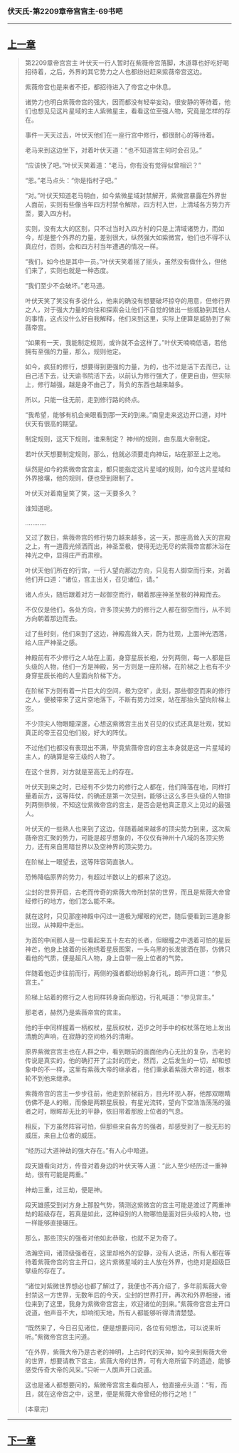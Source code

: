 ### 伏天氏-第2209章帝宫宫主-69书吧

--------
[上一章](./cc281faa1debb4aa0d953c1463db4515.md)
--------


>
>
>
>第2209章帝宫宫主
>叶伏天一行人暂时在紫薇帝宫落脚，木道尊也好吃好喝招待着，之后，外界的其它势力之人也都纷纷赶来紫薇帝宫这边。
>
>紫薇帝宫也是来者不拒，都招待进入了帝宫之中休息。
>
>诸势力也明白紫薇帝宫的强大，因而都没有轻举妄动，很安静的等待着，他们也想见见这片星域的主人紫微星主，看看这位至强人物，究竟是怎样的存在。
>
>事件一天天过去，叶伏天他们在一座行宫中修行，都很耐心的等待着。
>
>老马来到这边坐下，对着叶伏天道：“也不知道宫主何时会召见。”
>
>“应该快了吧。”叶伏天笑着道：“老马，你有没有觉得似曾相识？”
>
>“恩。”老马点头：“你是指村子吧。”
>
>“对。”叶伏天知道老马明白，如今紫微星域封禁解开，紫微宫暴露在外界世人面前，实则有些像当年四方村禁令解除，四方村入世，上清域各方势力齐至，要入四方村。
>
>实则，没有太大的区别，只不过当时入四方村的只是上清域诸势力，而如今，却是整个外界的力量，差别很大，纵然强大如紫微宫，他们也不得不认真应付，否则，会和四方村当年遭遇的情况一样。
>
>“我们，如今也是其中一员。”叶伏天笑着摇了摇头，虽然没有做什么，但他们来了，实则也就是一种态度。
>
>“我们至少不会破坏。”老马道。
>
>叶伏天笑了笑没有多说什么，他来的确没有想要破坏掠夺的用意，但修行界之人，对于强大力量的向往和探索会让他们不自觉的做出一些威胁到其他人的事情，这点没什么好自我解释，他们来到这里，实际上便算是威胁到了紫薇帝宫。
>
>“如果有一天，我能制定规则，或许就不会这样了。”叶伏天喃喃低语，若他拥有至强的力量，那么，规则他定。
>
>如今，疯狂的修行，想要得到更强的力量，为的，也不过是活下去而已，让自己活下去，让天谕书院活下去，以前认为修行强大了，便更自由，但实际上，修行越强，越是身不由己了，背负的东西也越来越多。
>
>所以，只能一往无前，走到修行路的终点。
>
>“我希望，能够有机会亲眼看到那一天的到来。”南皇走来这边开口道，对叶伏天有很高的期望。
>
>制定规则，这天下规则，谁来制定？
>神州的规则，由东凰大帝制定。
>
>若叶伏天想要制定规则，那么，他就必须要走向神坛，站在那至上之地。
>
>纵然是如今的紫微帝宫宫主，都只能指定这片星域的规则，如今这片星域和外界接壤，他的规则，便也受到限制了。
>
>叶伏天对着南皇笑了笑，这一天要多久？
>
>谁知道呢。
>
>…………
>
>又过了数日，紫薇帝宫的修行势力越来越多，这一天，那座高耸入天的宫殿之上，有一道霞光倾洒而出，神圣至极，使得无边无尽的紫薇帝宫都沐浴在神光之中，显得庄严而肃穆。
>
>叶伏天他们所在的行宫，一行人望向那边方向，只见有人御空而行来，对着他们开口道：“诸位，宫主出关，召见诸位，请。”
>
>诸人点头，随后跟着对方一起御空而行，朝着那座神圣至极的神殿而去。
>
>不仅仅是他们，各处方向，许多顶尖势力的修行之人都在御空而行，从不同方向朝着那边而去。
>
>过了些时刻，他们来到了这边，神殿高耸入天，蔚为壮观，上面神光洒落，给人庄严神圣之感。
>
>神殿前有不少修行之人站在上面，身穿星辰长袍，分列两侧，每一人都是巨头级的人物，他们一方是神殿，另一方则是一座阶梯，在阶梯之上也有不少身穿星辰长袍的人皇面向阶梯下方。
>
>在阶梯下方则有着一片巨大的空间，极为空旷，此刻，那些御空而来的修行之人，便被带来了这片空地落下，不断有势力过来，站在那抬头望向阶梯上空。
>
>不少顶尖人物眼瞳深邃，心想这紫微宫主出关召见的仪式还真是壮观，犹如真正的帝王召见他们般，好大的阵仗。
>
>不过他们也都没有表现出不满，毕竟紫薇帝宫的宫主本身就是这一片星域的主人，的确算是帝王级的人物了。
>
>在这个世界，对方就是至高无上的存在。
>
>叶伏天到来之时，已经有不少势力的修行之人都在，他们降落在地，同样打量着前方，这等阵仗，的确还是第一次见到，能够让这么多巨头级的人物排列两侧恭候，不知这位紫微帝宫的宫主，是否会是他真正意义上见过的最强人。
>
>叶伏天的一些熟人也来到了这边，伴随着越来越多的顶尖势力到来，这次紫薇帝宫汇聚的势力，可能是超乎想象的，不仅仅有神州十八域的各顶尖势力，还有来自黑暗世界以及空神界的顶尖势力。
>
>在阶梯上一眼望去，这等阵容简直骇人。
>
>恐怖降临原界的势力，有超过半数以上的都来了这边。
>
>尘封的世界开启，古老而传奇的紫薇大帝所封禁的世界，而且是紫薇大帝曾经修行的地方，他们怎么能不来。
>
>就在这时，只见那座神殿中闪过一道极为耀眼的光芒，随后便看到三道身影出现，从神殿中走出。
>
>为首的中间那人是一位看起来五十左右的长者，但眼瞳之中透着可怕的星辰神芒，他身上披着的长袍绣着星辰图案，一头乌黑的长发披洒在那，仿佛只看他的气质，便是超凡人物，身上自带一股上位者的气势。
>
>伴随着他迈步往前而行，两侧的强者都纷纷躬身行礼，朗声开口道：“参见宫主。”
>
>阶梯上站着的修行之人也同样转身面向那边，行礼喊道：“参见宫主。”
>
>那老者，赫然乃是紫薇帝宫的宫主。
>
>他的手中同样握着一柄权杖，星辰权杖，迈步之时手中的权杖落在地上发出清脆的声响，在寂静的空间格外的清晰。
>
>原界紫微宫宫主也在人群之中，看到眼前的画面他内心无比的复杂，古老的传说是真实的，他的确打开了尘封的历史，然而，之后发生的一切，却和想象中的不一样，这里有紫薇大帝的继承者，他们秉承着紫薇大帝的道，根本轮不到他来继承。
>
>紫薇帝宫的宫主一步步往前，他走到阶梯前方，目光环视人群，他那双眼睛仿佛不是人的眼，而像是两颗星辰般，有星光流转，望向下空浩浩荡荡的强者之时，眼眸却无比的平静，依旧带着那股上位者的气息。
>
>相反，下方虽然阵容可怕，但那些来自各方的强者，却感受到了一股无形的威压，来自上位者的威压。
>
>“经历过大道神劫的强大存在。”有人心中暗道。
>
>段天雄看向对方，传音对着身边的叶伏天等人道：“此人至少经历过一重神劫，很有可能是两重。”
>
>神劫三重，过三劫，便是神。
>
>段天雄感受到对方身上那股气势，猜测这紫微宫的宫主可能是渡过了两重神劫的超级存在，若真是如此，这种级别的人物哪怕是面对巨头级的人物，也一样能够直接碾压。
>
>那么，那些顶尖的强者对他如此恭敬，也就不足为奇了。
>
>浩瀚空间，诸顶级强者在，这里却格外的安静，没有人说话，所有人都在等待着紫薇帝宫的宫主开口，这片紫微星域的主人放在外界，也绝对是超级巨擘级的存在了。
>
>“诸位对紫微世界想必也都了解过了，我便也不再介绍了，多年前紫薇大帝封禁这一方世界，无数年后的今天，尘封的世界打开，再次和外界相接，诸位来到了这里，我身为紫微帝宫宫主，欢迎诸位的到来。”紫薇帝宫宫主开口说道，他声音不大，却响彻天地，所有人都能够听得清清楚楚。
>
>“既然来了，今日召见诸位，便是想要问问，各位有何想法，可以说来听听。”紫微帝宫宫主问道。
>
>“在外界，紫薇大帝乃是古老的神明，上古时代的天神，如今来到紫薇大帝的世界，想要请教下宫主，紫薇大帝的世界，可有大帝所留下的遗迹，能够感受传奇大帝的风采。”只听一人朗声开口说道。
>
>这也是诸人都想要问的，紫微帝宫宫主看向那人，他直接点头道：“有，而且，就在这帝宫之中，这里，便是紫薇大帝曾经的修行之地！”
>
>(本章完)
>
>

--------
[下一章](./c6180a2708ac51869465cc14a1de408d.md)
--------
